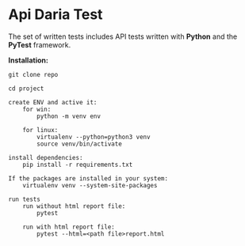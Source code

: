 # Api Daria Test

The set of written tests includes API tests written with **Python** and the **PyTest** framework.


**Installation:**

    git clone repo

    cd project
    
    create ENV and active it:
        for win: 
            python -m venv env

        for linux: 
            virtualenv --python=python3 venv
            source venv/bin/activate

    install dependencies:
        pip install -r requirements.txt

    If the packages are installed in your system:
        virtualenv venv --system-site-packages

    run tests
        run without html report file:
            pytest

        run with html report file:
            pytest --html=<path file>report.html